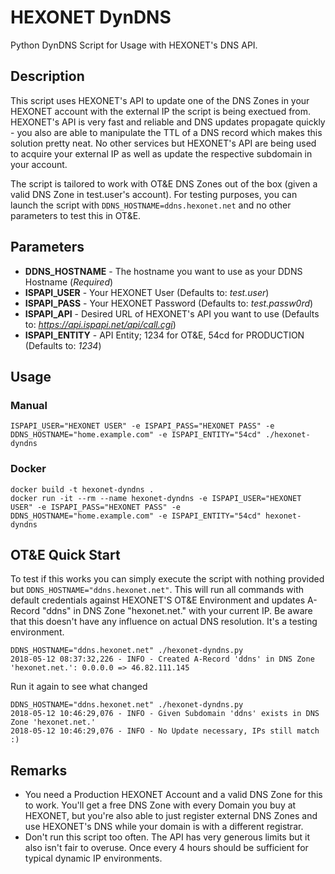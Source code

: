 # HEXONET DynDNS
Python DynDNS Script for Usage with HEXONET's DNS API.

## Description
This script uses HEXONET's API to update one of the DNS Zones in your HEXONET account with the external IP the script is being exectued from. HEXONET's API is very fast and reliable and DNS updates propagate quickly - you also are able to manipulate the TTL of a DNS record which makes this solution pretty neat. No other services but HEXONET's API are being used to acquire your external IP as well as update the respective subdomain in your account.

The script is tailored to work with OT&E DNS Zones out of the box (given a valid DNS Zone in test.user's account). For testing purposes, you can launch the script with ```DDNS_HOSTNAME=ddns.hexonet.net``` and no other parameters to test this in OT&E.

## Parameters
* **DDNS_HOSTNAME** - The hostname you want to use as your DDNS Hostname (*Required*)
* **ISPAPI_USER** - Your HEXONET User (Defaults to: *test.user*)
* **ISPAPI_PASS** - Your HEXONET Password (Defaults to: *test.passw0rd*)
* **ISPAPI_API** - Desired URL of HEXONET's API you want to use (Defaults to: *https://api.ispapi.net/api/call.cgi*)
* **ISPAPI_ENTITY** - API Entity; 1234 for OT&E, 54cd for PRODUCTION (Defaults to: *1234*)

## Usage
### Manual
```
ISPAPI_USER="HEXONET USER" -e ISPAPI_PASS="HEXONET PASS" -e DDNS_HOSTNAME="home.example.com" -e ISPAPI_ENTITY="54cd" ./hexonet-dyndns  
```

### Docker
```
docker build -t hexonet-dyndns .
docker run -it --rm --name hexonet-dyndns -e ISPAPI_USER="HEXONET USER" -e ISPAPI_PASS="HEXONET PASS" -e DDNS_HOSTNAME="home.example.com" -e ISPAPI_ENTITY="54cd" hexonet-dyndns
```

## OT&E Quick Start
To test if this works you can simply execute the script with nothing provided but ```DDNS_HOSTNAME="ddns.hexonet.net"```. This will run all commands with default credentials against HEXONET'S OT&E Environment and updates A-Record "ddns" in DNS Zone "hexonet.net." with your current IP. Be aware that this doesn't have any influence on actual DNS resolution. It's a testing environment.

```
DDNS_HOSTNAME="ddns.hexonet.net" ./hexonet-dyndns.py
2018-05-12 08:37:32,226 - INFO - Created A-Record 'ddns' in DNS Zone 'hexonet.net.': 0.0.0.0 => 46.82.111.145
```

Run it again to see what changed

```
DDNS_HOSTNAME="ddns.hexonet.net" ./hexonet-dyndns.py
2018-05-12 10:46:29,076 - INFO - Given Subdomain 'ddns' exists in DNS Zone 'hexonet.net.'
2018-05-12 10:46:29,076 - INFO - No Update necessary, IPs still match :)
```

## Remarks
* You need a Production HEXONET Account and a valid DNS Zone for this to work. You'll get a free DNS Zone with every Domain you buy at HEXONET, but you're also able to just register external DNS Zones and use HEXONET's DNS while your domain is with a different registrar.
* Don't run this script too often. The API has very generous limits but it also isn't fair to overuse. Once every 4 hours should be sufficient for typical dynamic IP environments.
